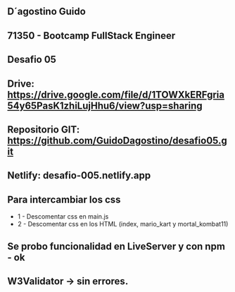 ## D´agostino Guido
## 71350 - Bootcamp FullStack Engineer
## Desafio 05
## Drive: https://drive.google.com/file/d/1TOWXkERFgria54y65PasK1zhiLujHhu6/view?usp=sharing
## Repositorio GIT: https://github.com/GuidoDagostino/desafio05.git
## Netlify: desafio-005.netlify.app

## Para intercambiar los css
 * 1 - Descomentar css en main.js
 * 2 - Descomentar css en los HTML (index, mario_kart y mortal_kombat11)

 ## Se probo funcionalidad en LiveServer y con npm - ok
 ## W3Validator -> sin errores.